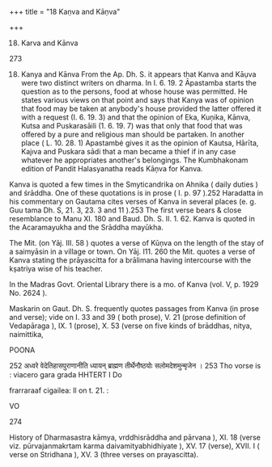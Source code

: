 +++
title = "18 Kaṇva and Kāṇva"

+++

18. Karva and Kānva 

273 

18. Kanya and Kānva From the Ap. Dh. S. it appears that Kanva and Kāụva were two distinct writers on dharma. In I. 6. 19. 2 Āpastamba starts the question as to the persons, food at whose house was permitted. He states various views on that point and says that Kanya was of opinion that food may be taken at anybody's house provided the latter offered it with a request (I. 6. 19. 3) and that the opinion of Eka, Kuņika, Kānva, Kutsa and Puskarasāili (1. 6. 19. 7) was that only that food that was offered by a pure and religious man should be partaken. In another place ( L. 10. 28. 1) Apastambé gives it as the opinion of Kautsa, Hārīta, Kajıva and Puskara sādi that a man became a thief if in any case whatever he appropriates another's belongings. The Kumbhakonam edition of Pandit Halasyanatha reads Kāņva for Kanva. 

Kanva is quoted a few times in the Smyticandrika on Ahnika ( daily duties ) and śrāddha. One of these quotations is in prose ( I. p. 97 ).252 Haradatta in his commentary on Gautama cites verses of Kanva in several places (e. g. Guu tama Dh. S, 21. 3, 23. 3 and 11 ).253 The first verse bears & close resemblance to Manu XI. 180 and Baud. Dh. S. II. 1. 62. Kanva is quoted in the Acaramayukha and the Srāddha mayūkha. 

The Mit. (on Yāj. III. 58 ) quotes a verse of Kūņva on the length of the stay of a saimyāsin in a village or town. On Yāj. I11. 260 the Mit. quotes a verse of Kanva stating the prāyascitta for a brālimana having intercourse with the kșatriya wise of his teacher. 

In the Madras Govt. Oriental Library there is a mo. of Kanva (vol. V, p. 1929 No. 2624 ). 

Maskarin on Gaut. Dh. S. frequently quotes passages from Kanva (in prose and verse); vide on I. 33 and 39 ( both prose), V. 21 (prose definition of Vedapāraga ), IX. 1 (prose), X. 53 (verse on five kinds of brāddhas, nitya, naimittika, 

POONA 

252 अध्वरे वेदेतिहासपुराणानीति ध्यायन् ब्राह्मण तीर्थेनौष्ठयोः सलोमदेशमुन्मृजेन । 253 Tho vorse is : viacero gara grada HHTERT I Do 

frarraraaf cigailea: Il on t. 21. : 

VO 

274 

History of Dharmasastra kāmya, vrddhisrāddha and pārvana ), XI. 18 (verse viz. pūrvajanmakrtam karma daivamityabhidhiyate ), XV. 17 (verse), XVII. I ( verse on Stridhana ), XV. 3 (three verses on prayascitta). 
